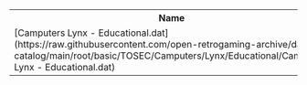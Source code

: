 <table>
<tr><th>Name</th><th>Size</th></tr>
<tr><td>
[Camputers Lynx - Educational.dat](https://raw.githubusercontent.com/open-retrogaming-archive/dat-catalog/main/root/basic/TOSEC/Camputers/Lynx/Educational/Camputers Lynx - Educational.dat)
</td><td>2173</td></tr>
</table>
